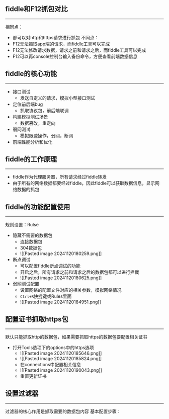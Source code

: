 ## fiddle和F12抓包对比
---
相同点：
- 都可以对http和https请求进行抓包
不同点：
- F12无法抓取app端的请求，而fiddle工具可以完成
- F12无法修改请求数据，请求之前和请求之后，而fiddle工具可以完成
- F12可以再console控制台输入备份命令，方便查看前端数据信息

## fiddle的核心功能
---
- 接口测试
	- 发送自定义的请求，模拟小型接口测试
- 定位前后端bug
	- 抓取协议包，前后端联调
- 构建模拟测试场景
	- 数据篡改，重定向
- 弱网测试
	- 模拟限速操作，弱网，断网
- 前端性能分析和优化

## fiddle的工作原理
---
- fiddle作为代理服务器，所有请求经过fiddle转发
- 由于所有的网络数据都要经过fiddle，因此fiddle可以获取数据信息，显示网络数据的抓包

## fiddle的功能配置使用
---
规则设置：Rulse
- 隐藏不需要的数据包
	- 连接数据包
	- 304数据包
	- ![[Pasted image 20241120180259.png]]
- 断点调试
	- 可以配置fiddle断点调试的功能
	- 开启之后，所有请求之前和请求之后的数据包都可以进行拦截
	- ![[Pasted image 20241120180625.png]]
- 弱网测试配置
	- 设置网络的配置文件对应的相关参数，模拟网络情况
	- `Ctrl+R`快捷键或Rules里面
	- ![[Pasted image 20241120184951.png]]

## 配置证书抓取https包
---
默认只能抓取http的数据包，如果需要抓取https的数据包要配置相关证书
- 打开Tools选项下的options中的https选项
	- ![[Pasted image 20241120185646.png]]
	- ![[Pasted image 20241120185824.png]]
	- 在connections中配置相关信息
	- ![[Pasted image 20241120190043.png]]
	- 重置更新证书

## 设置过滤器
---
过滤器的核心作用是抓取需要的数据包内容
基本配置步骤：


